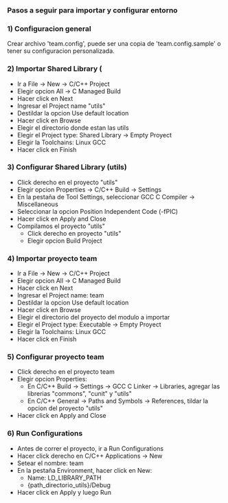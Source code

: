 ### Pasos a seguir para importar y configurar entorno

### 1) Configuracion general
Crear archivo 'team.config', puede ser una copia de 'team.config.sample'
o tener su configuracion personalizada.

### 2) Importar Shared Library (

- Ir a File -> New -> C/C++ Project
- Elegir opcion All -> C Managed Build
- Hacer click en Next
- Ingresar el Project name "utils"
- Destildar la opcion Use default location
- Hacer click en Browse 
- Elegir el directorio donde estan las utils
- Elegir el Project type: Shared Library -> Empty Proyect
- Elegir la Toolchains: Linux GCC
- Hacer click en Finish

### 3) Configurar Shared Library (utils)

- Click derecho en el proyecto "utils"
- Elegir opcion Properties -> C/C++ Build -> Settings
- En la pestaña de Tool Settings, seleccionar GCC C Compiler ->  Miscellaneous
- Seleccionar la opcion Position Independent Code (-fPIC)
- Hacer click en Apply and Close
- Compilamos el proyecto "utils"
	- Click derecho en proyecto "utils"
 	- Elegir opcion Build Project

### 4) Importar proyecto team

- Ir a File -> New -> C/C++ Project
- Elegir opcion All -> C Managed Build
- Hacer click en Next
- Ingresar el Project name: team
- Destildar la opcion Use default location
- Hacer click en Browse 
- Elegir el directorio del proyecto del modulo a importar
- Elegir el Project type: Executable -> Empty Proyect
- Elegir la Toolchains: Linux GCC
- Hacer click en Finish

### 5) Configurar proyecto team

- Click derecho en el proyecto team
- Elegir opcion Properties:
	-  En C/C++ Build -> Settings -> GCC C Linker -> Libraries, agregar las librerias "commons", "cunit" y "utils"
	-  En C/C++ General -> Paths and Symbols -> References, tildar la opcion del proyecto "utils"
- Hacer click en Apply and Close

### 6) Run Configurations 

- Antes de correr el proyecto, ir a Run Configurations
- Hacer click derecho en C/C++ Applications -> New
- Setear el nombre: team
- En la pestaña Environment, hacer click en New:
	- Name: LD_LIBRARY_PATH
	- {path_directorio_utils}/Debug
- Hacer click en Apply y luego Run





